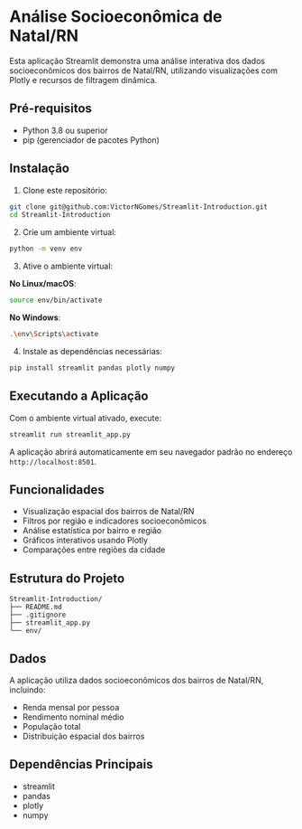 # Análise Socioeconômica de Natal/RN

Esta aplicação Streamlit demonstra uma análise interativa dos dados socioeconômicos dos bairros de Natal/RN, utilizando visualizações com Plotly e recursos de filtragem dinâmica.

## Pré-requisitos

- Python 3.8 ou superior
- pip (gerenciador de pacotes Python)

## Instalação

1. Clone este repositório:
```sh
git clone git@github.com:VictorNGomes/Streamlit-Introduction.git
cd Streamlit-Introduction
```

2. Crie um ambiente virtual:
```sh
python -m venv env
```

3. Ative o ambiente virtual:

**No Linux/macOS**:
```sh
source env/bin/activate
```

**No Windows**:
```sh
.\env\Scripts\activate
```

4. Instale as dependências necessárias:
```sh
pip install streamlit pandas plotly numpy
```

## Executando a Aplicação

Com o ambiente virtual ativado, execute:

```sh
streamlit run streamlit_app.py
```

A aplicação abrirá automaticamente em seu navegador padrão no endereço `http://localhost:8501`.

## Funcionalidades

- Visualização espacial dos bairros de Natal/RN
- Filtros por região e indicadores socioeconômicos
- Análise estatística por bairro e região
- Gráficos interativos usando Plotly
- Comparações entre regiões da cidade

## Estrutura do Projeto

```
Streamlit-Introduction/
├── README.md
├── .gitignore
├── streamlit_app.py
└── env/
```

## Dados

A aplicação utiliza dados socioeconômicos dos bairros de Natal/RN, incluindo:
- Renda mensal por pessoa
- Rendimento nominal médio
- População total
- Distribuição espacial dos bairros

## Dependências Principais

- streamlit
- pandas
- plotly
- numpy
